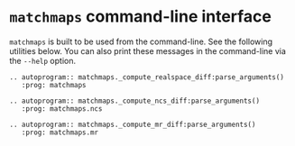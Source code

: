 # `matchmaps` command-line interface

`matchmaps` is built to be used from the command-line. See the following utilities below. You can also print these messages in the command-line via the `--help` option.

```{eval-rst}
.. autoprogram:: matchmaps._compute_realspace_diff:parse_arguments()
   :prog: matchmaps

.. autoprogram:: matchmaps._compute_ncs_diff:parse_arguments()
   :prog: matchmaps.ncs

.. autoprogram:: matchmaps._compute_mr_diff:parse_arguments()
   :prog: matchmaps.mr
```

